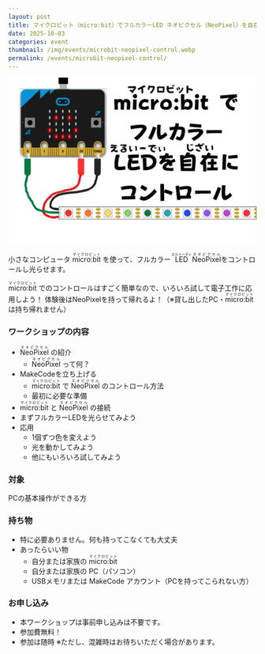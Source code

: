 ```yaml
---
layout: post
title: マイクロビット（micro:bit）でフルカラーLED ネオピクセル（NeoPixel）を自在にコントロール！
date: 2025-10-03
categories: event
thumbnail: /img/events/microbit-neopixel-control.webp
permalink: /events/microbit-neopixel-control/
---
```


<img class='w-full pb-8' src='/img/events/microbit-neopixel-control.webp' alt='micro:bit でフルカラーLED ネオピクセル（NeoPixel）を自在にコントロール'>

小さなコンピュータ <ruby>micro:bit<rt>マイクロビット</rt></ruby> を使って、フルカラー <ruby>LED<rt>エルイーディ</rt></ruby> <ruby>NeoPixel<rt>ネオピクセル</rt></ruby>をコントロールし光らせます。

<ruby>micro:bit<rt>マイクロビット</rt></ruby> でのコントロールはすごく簡単なので、いろいろ試して電子工作に応用しよう！
体験後はNeoPixelを持って帰れるよ！（※貸し出したPC・<ruby>micro:bit<rt>マイクロビット</rt></ruby> は持ち帰れません）

### ワークショップの内容
- <ruby>NeoPixel<rt>ネオピクセル</rt></ruby> の紹介
  - <ruby>NeoPixel<rt>ネオピクセル</rt></ruby> って何？
- MakeCodeを立ち上げる
  - <ruby>micro:bit<rt>マイクロビット</rt></ruby> で <ruby>NeoPixel<rt>ネオピクセル</rt></ruby> のコントロール方法
  - 最初に必要な準備
- <ruby>micro:bit<rt>マイクロビット</rt></ruby> と <ruby>NeoPixel<rt>ネオピクセル</rt></ruby> の接続
- まずフルカラーLEDを光らせてみよう
- 応用
  - 1個ずつ色を変えよう
  - 光を動かしてみよう
  - 他にもいろいろ試してみよう

### 対象
PCの基本操作ができる方

### 持ち物
- 特に必要ありません。何も持ってこなくても大丈夫
- あったらいい物
  - 自分または家族の <ruby>micro:bit<rt>マイクロビット</rt></ruby>
  - 自分または家族の PC（パソコン）
  - USBメモリまたは MakeCode アカウント（PCを持ってこられない方）

### お申し込み
- 本ワークショップは事前申し込みは不要です。
- 参加費無料！
- 参加は随時
  ※ただし、混雑時はお待ちいただく場合があります。
